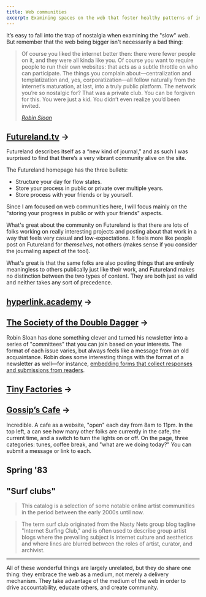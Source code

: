 ```yaml
---
title: Web communities
excerpt: Examining spaces on the web that foster healthy patterns of interaction and that are respectful of our time and attention.
---
```


It’s easy to fall into the trap of nostalgia when examining the "slow" web. But remember that the web being bigger isn't necessarily a bad thing:

> Of course you liked the internet better then: there were fewer people on it, and they were all kinda like you. Of course you want to require people to run their own websites: that acts as a subtle throttle on who can participate. The things you complain about—centralization and templatization and, yes, corporatization—all follow naturally from the internet’s maturation, at last, into a truly public platform. The network you’re so nostalgic for? That was a private club. You can be forgiven for this. You were just a kid. You didn’t even realize you’d been invited.
>
> <cite>[Robin Sloan](https://www.robinsloan.com/notes/master-tapes/)</cite>

## [Futureland.tv](https://futureland.tv) &rarr;

Futureland describes itself as a “new kind of journal,” and as such I was surprised to find that there’s a very vibrant community alive on the site.

The Futureland homepage has the three bullets:

- Structure your day for flow states.
- Store your process in public or private over multiple years.
- Store process with your friends or by yourself.

Since I am focused on web communities here, I will focus mainly on the "storing your progress in public or with your friends" aspects.

What's great about the community on Futureland is that there are lots of folks working on really interesting projects and posting about that work in a way that feels very casual and low-expectations. It feels more like people post on Futureland for _themselves_, not others (makes sense if you consider the journaling aspect of the tool).

What's great is that the same folks are also posting things that are entirely meaningless to others publically just like their work, and Futureland makes no distinction between the two types of content. They are both just as valid and neither takes any sort of precedence.

## [hyperlink.academy](https://hyperlink.academy/) &rarr;

## [The Society of the Double Dagger](https://society.robinsloan.com) &rarr;

Robin Sloan has done something clever and turned his newsletter into a series of "committees" that you can join based on your interests. The format of each issue varies, but always feels like a message from an old acquaintance. Robin does some interesting things with the format of a newsletter as well—for instance, [embedding forms that collect responses and submissions from readers](https://society.robinsloan.com/archive/in-search-of-the-new).

## [Tiny Factories](https://tinyfactories.space/) &rarr;

## [Gossip’s Cafe](https://gossips.cafe/) &rarr;

Incredible. A cafe as a website, "open" each day from 8am to 11pm. In the top left, a can see how many other folks are currently in the cafe, the current time, and a switch to turn the lights on or off. On the page, three categories: tunes, coffee break, and "what are we doing today?" You can submit a message or link to each.

## Spring '83

<book-mark url="https://github.com/robinsloan/spring-83"></book-mark>

## "Surf clubs"

> This catalog is a selection of some notable online artist communities in the period between the early 2000s until now.

> The term surf club originated from the Nasty Nets group blog tagline "Internet Surfing Club," and is often used to describe group artist blogs where the prevailing subject is internet culture and aesthetics and where lines are blurred between the roles of artist, curator, and archivist.

<book-mark url="https://sites.rhizome.org/surfclubs/"></book-mark>

<hr class='break' />

All of these wonderful things are largely unrelated, but they do share one thing: they embrace the web as a medium, not merely a delivery mechanism. They take advantage of the medium of the web in order to drive accountability, educate others, and create community.
